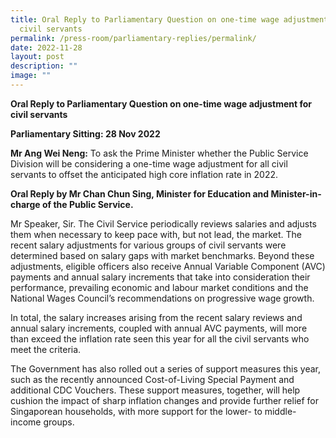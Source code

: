 ```yaml
---
title: Oral Reply to Parliamentary Question on one‑time wage adjustment for
  civil servants
permalink: /press-room/parliamentary-replies/permalink/
date: 2022-11-28
layout: post
description: ""
image: ""
---
```

**Oral Reply to Parliamentary Question on one-time wage adjustment for civil servants**  

**Parliamentary Sitting: 28 Nov 2022**  
  
**Mr Ang Wei Neng:** To ask the Prime Minister whether the Public Service Division will be considering a one-time wage adjustment for all civil servants to offset the anticipated high core inflation rate in 2022.  
  
**Oral Reply by Mr Chan Chun Sing, Minister for Education and Minister-in-charge of the Public Service.**  
  
Mr Speaker, Sir. The Civil Service periodically reviews salaries and adjusts them when necessary to keep pace with, but not lead, the market. The recent salary adjustments for various groups of civil servants were determined based on salary gaps with market benchmarks. Beyond these adjustments, eligible officers also receive Annual Variable Component (AVC) payments and annual salary increments that take into consideration their performance, prevailing economic and labour market conditions and the National Wages Council’s recommendations on progressive wage growth.  
  
In total, the salary increases arising from the recent salary reviews and annual salary increments, coupled with annual AVC payments, will more than exceed the inflation rate seen this year for all the civil servants who meet the criteria.   
  
The Government has also rolled out a series of support measures this year, such as the recently announced Cost-of-Living Special Payment and additional CDC Vouchers. These support measures, together, will help cushion the impact of sharp inflation changes and provide further relief for Singaporean households, with more support for the lower- to middle- income groups.
